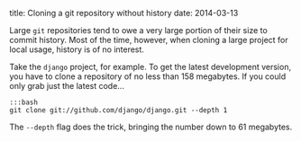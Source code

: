 title: Cloning a git repository without history
date: 2014-03-13

Large `git` repositories tend to owe a very large portion of their size to
commit history. Most of the time, however, when cloning a large project for
local usage, history is of no interest.

Take the `django` project, for example. To get the latest development version,
you have to clone a repository of no less than 158 megabytes. If you could
only grab just the latest code...
    
    :::bash
    git clone git://github.com/django/django.git --depth 1 

The `--depth` flag does the trick, bringing the number down to 61 megabytes.